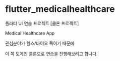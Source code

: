 # flutter_medicalhealthcare

플러터 UI 연습 프로젝트 [클론 프로젝트]

Medical Healthcare App

관심분야가 헬스/바이오 쪽이기 때문에

이 쪽 도메인 클론으로 연습을 진행해보려고 합니다.
